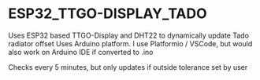 # ESP32_TTGO-DISPLAY_TADO
Uses ESP32 based TTGO-Display and DHT22 to dynamically update Tado radiator offset Uses Arduino platform. I use Platformio / VSCode, but would also work on Arduino IDE if converted to .ino

Checks every 5 minutes, but only updates if outside tolerance set by user

